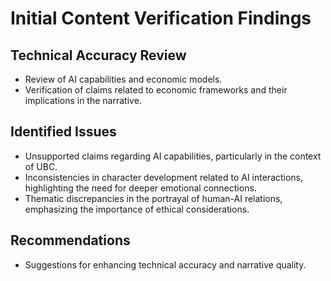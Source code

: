 # Initial Content Verification Findings

## Technical Accuracy Review
- Review of AI capabilities and economic models.
- Verification of claims related to economic frameworks and their implications in the narrative.

## Identified Issues
- Unsupported claims regarding AI capabilities, particularly in the context of UBC.
- Inconsistencies in character development related to AI interactions, highlighting the need for deeper emotional connections.
- Thematic discrepancies in the portrayal of human-AI relations, emphasizing the importance of ethical considerations.

## Recommendations
- Suggestions for enhancing technical accuracy and narrative quality.
